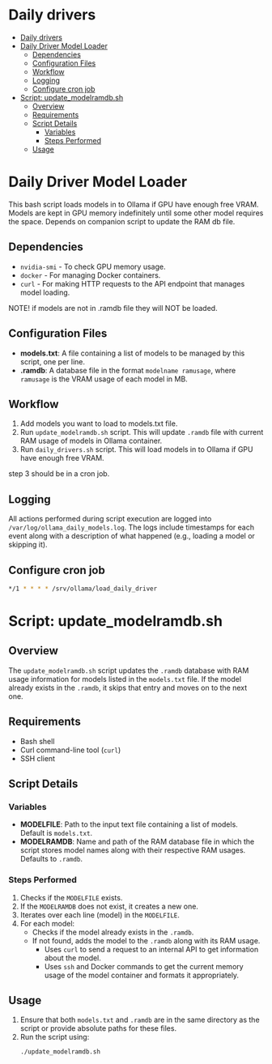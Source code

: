 # Daily drivers
- [Daily drivers](#daily-drivers)
- [Daily Driver Model Loader](#daily-driver-model-loader)
  - [Dependencies](#dependencies)
  - [Configuration Files](#configuration-files)
  - [Workflow](#workflow)
  - [Logging](#logging)
  - [Configure cron job](#configure-cron-job)
- [Script: update\_modelramdb.sh](#script-update_modelramdbsh)
  - [Overview](#overview)
  - [Requirements](#requirements)
  - [Script Details](#script-details)
    - [Variables](#variables)
    - [Steps Performed](#steps-performed)
  - [Usage](#usage)


# Daily Driver Model Loader

This bash script loads models in to Ollama if GPU have enough free VRAM. Models are kept in GPU memory indefinitely until some other model requires the space. Depends on companion script to update the RAM db file.

## Dependencies

- `nvidia-smi` - To check GPU memory usage.
- `docker` - For managing Docker containers.
- `curl` - For making HTTP requests to the API endpoint that manages model loading.

NOTE! if models are not in .ramdb file they will NOT be loaded.

## Configuration Files

- **models.txt**: A file containing a list of models to be managed by this script, one per line.
- **.ramdb**: A database file in the format `modelname ramusage`, where `ramusage` is the VRAM usage of each model in MB.

## Workflow

1. Add models you want to load to models.txt file.
2. Run `update_modelramdb.sh` script. This will update `.ramdb` file with current RAM usage of models in Ollama container.
3. Run `daily_drivers.sh` script. This will load models in to Ollama if GPU have enough free VRAM.

step 3 should be in a cron job.

## Logging

All actions performed during script execution are logged into `/var/log/ollama_daily_models.log`. The logs include timestamps for each event along with a description of what happened (e.g., loading a model or skipping it).

## Configure cron job

```bash
*/1 * * * * /srv/ollama/load_daily_driver
```

# Script: update_modelramdb.sh

## Overview
The `update_modelramdb.sh` script updates the `.ramdb` database with RAM usage information for models listed in the `models.txt` file. If the model already exists in the `.ramdb`, it skips that entry and moves on to the next one.

## Requirements
- Bash shell
- Curl command-line tool (`curl`)
- SSH client

## Script Details

### Variables
- **MODELFILE**: Path to the input text file containing a list of models. Default is `models.txt`.
- **MODELRAMDB**: Name and path of the RAM database file in which the script stores model names along with their respective RAM usages. Defaults to `.ramdb`.

### Steps Performed
1. Checks if the `MODELFILE` exists.
2. If the `MODELRAMDB` does not exist, it creates a new one.
3. Iterates over each line (model) in the `MODELFILE`.
4. For each model:
   - Checks if the model already exists in the `.ramdb`.
   - If not found, adds the model to the `.ramdb` along with its RAM usage.
     - Uses `curl` to send a request to an internal API to get information about the model.
     - Uses `ssh` and Docker commands to get the current memory usage of the model container and formats it appropriately.

## Usage
1. Ensure that both `models.txt` and `.ramdb` are in the same directory as the script or provide absolute paths for these files.
2. Run the script using:
   ```bash
   ./update_modelramdb.sh